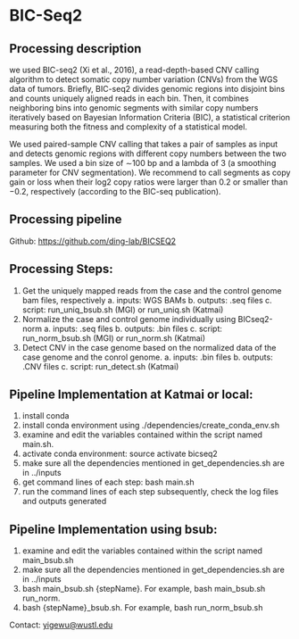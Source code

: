 # BIC-Seq2
## Processing description
we used BIC-seq2 (Xi et al., 2016), a read-depth-based CNV calling algorithm to
detect somatic copy number variation (CNVs) from the WGS data of tumors.
Briefly, BIC-seq2 divides genomic regions into disjoint bins and counts
uniquely aligned reads in each bin. Then, it combines neighboring bins into
genomic segments with similar copy numbers iteratively based on Bayesian
Information Criteria (BIC), a statistical criterion measuring both the fitness
and complexity of a statistical model. 

We used paired-sample CNV calling that takes a pair of samples as input and
detects genomic regions with different copy numbers between the two samples. We
used a bin size of ∼100 bp and a lambda of 3 (a smoothing parameter for CNV
segmentation). We recommend to call segments as copy gain or loss when their
log2 copy ratios were larger than 0.2 or smaller than −0.2, respectively
(according to the BIC-seq publication).

## Processing pipeline
Github: https://github.com/ding-lab/BICSEQ2

## Processing Steps:
1. Get the uniquely mapped reads from the case and the control  genome bam files, respectively
	a. inputs: WGS BAMs
	b. outputs: .seq files
	c. script: run_uniq_bsub.sh (MGI) or run_uniq.sh (Katmai) 
2. Normalize the case and control genome individually using BICseq2-norm
	a. inputs: .seq files
	b. outputs: .bin files
	c. script: run_norm_bsub.sh (MGI) or run_norm.sh (Katmai)
3. Detect CNV in the case genome based on the normalized data of the case genome and the conrol genome. 
	a. inputs: .bin files
	b. outputs: .CNV files
	c. script: run_detect.sh (Katmai)

## Pipeline Implementation at Katmai or local:
1. install conda
2. install conda environment using ./dependencies/create_conda_env.sh
3. examine and edit the variables contained within the script named main.sh.
4. activate conda environment: source activate bicseq2
5. make sure all the dependencies mentioned in get_dependencies.sh are in ../inputs
6. get command lines of each step: bash main.sh
6. run the command lines of each step subsequently, check the log files and outputs generated

## Pipeline Implementation using bsub:
1. examine and edit the variables contained within the script named main_bsub.sh
2. make sure all the dependencies mentioned in get_dependencies.sh are in ../inputs
3. bash main_bsub.sh {stepName}. For example, bash main_bsub.sh run_norm.
4. bash {stepName}_bsub.sh. For example, bash run_norm_bsub.sh

Contact: yigewu@wustl.edu
